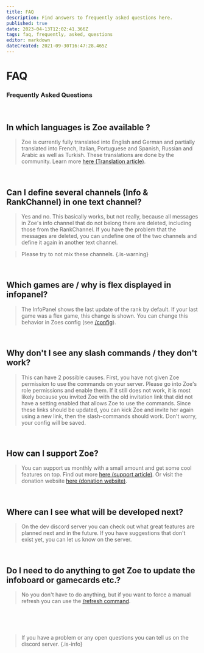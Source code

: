 ```yaml
---
title: FAQ
description: Find answers to frequently asked questions here.
published: true
date: 2023-04-13T12:02:41.366Z
tags: faq, frequently, asked, questions
editor: markdown
dateCreated: 2021-09-30T16:47:28.465Z
---
```


# FAQ

### Frequently Asked Questions
<br>

## In which languages is Zoe available ?

>Zoe is currently fully translated into English and German and partially translated into French, Italian, Portuguese and Spanish, Russian and Arabic as well as Turkish. These translations are done by the community. Learn more [here (Translation article)](/en/translation/).

<br>

## Can I define several channels (Info & RankChannel) in one text channel?

> Yes and no. This basically works, but not really, because all messages in Zoe's info channel that do not belong there are deleted, including those from the RankChannel.  If you have the problem that the messages are deleted, you can undefine one of the two channels and define it again in another text channel.

> Please try to not mix these channels.
>{.is-warning}

<br>

## Which games are / why is flex displayed in infopanel?

> The InfoPanel  shows the last update of the rank by default. If your last game was a flex game, this change is shown. You can change this behavior in Zoes config (see [/config](/en/commands/important/config)).

<br>

## Why don't I see any slash commands / they don't work?

> This can have 2 possible causes. First, you have not given Zoe permission to use the commands on your server. Please go into Zoe's role permissions and enable them. If it still does not work, it is most likely because you invited Zoe with the old invitation link that did not have a setting enabled that allows Zoe to use the commands. Since these links should be updated, you can kick Zoe and invite her again using a new link, then the slash-commands should work. Don't worry, your config will be saved.

<br>

## How can I support Zoe?

> You can support us monthly with a small amount and get some cool features on top. Find out more [here (support article)](/en/support/). Or visit the donation website [here (donation website)](https://zoe-discord-bot.ch/donate.html).

<br>

## Where can I see what will be developed next?

> On the dev discord server you can check out what great features are planned next and in the future. If you have suggestions that don't exist yet, you can let us know on the server.

<br>

## Do I need to do anything to get Zoe to update the infoboard or gamecards etc.?

> No you don't have to do anything, but if you want to force a manual refresh you can use the [/refresh command](/en/commands/important/refresh/).

<br><br><br>


> If you have a problem or any open questions you can tell us on the discord server.
>{.is-info}